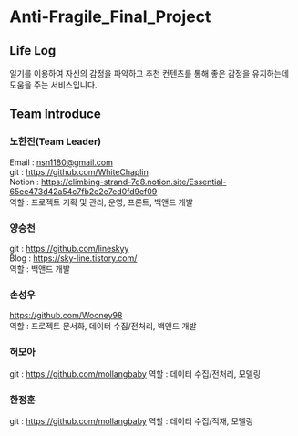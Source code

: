 # Anti-Fragile_Final_Project

## Life Log
일기를 이용하여 자신의 감정을 파악하고 추천 컨텐츠를 통해 좋은 감정을 유지하는데 도움을 주는 서비스입니다.


## Team Introduce
### 노한진(Team Leader)
Email : nsn1180@gmail.com <br>
git : https://github.com/WhiteChaplin <br>
Notion : https://climbing-strand-7d8.notion.site/Essential-65ee473d42a54c7fb2e2e7ed0fd9ef09 <br>
역할 : 프로젝트 기획 및 관리, 운영, 프론트, 백앤드 개발 <br>

### 양승천
git : https://github.com/lineskyy <br>
Blog : https://sky-line.tistory.com/ <br>
역할 : 백앤드 개발

### 손성우
https://github.com/Wooney98 <br>
역할 : 프로젝트 문서화, 데이터 수집/전처리, 백앤드 개발

### 허모아
git : https://github.com/mollangbaby
역할 : 데이터 수집/전처리, 모델링

### 한정훈
git : https://github.com/mollangbaby
역할 : 데이터 수집/적재, 모델링
